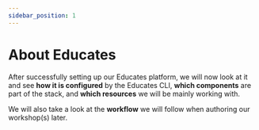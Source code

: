 ```yaml
---
sidebar_position: 1
---
```

# About Educates

After successfully setting up our Educates platform, we will now look at it and see **how
it is configured** by the Educates CLI, **which components** are part of the stack, and
**which resources** we will be mainly working with.

We will also take a look at the **workflow** we will follow when authoring our workshop(s) later.
